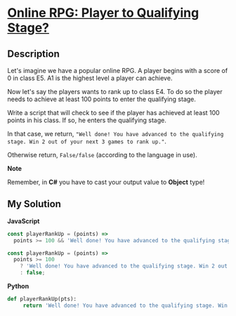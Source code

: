 # [Online RPG: Player to Qualifying Stage?](https://www.codewars.com/kata/55849d76acd73f6cc4000087)

## Description

Let's imagine we have a popular online RPG. A player begins with a score of 0 in class E5. A1 is the highest level a player can achieve.

Now let's say the players wants to rank up to class E4. To do so the player needs to achieve at least 100 points to enter the qualifying stage.

Write a script that will check to see if the player has achieved at least 100 points in his class. If so, he enters the qualifying stage.

In that case, we return, `"Well done! You have advanced to the qualifying stage. Win 2 out of your next 3 games to rank up."`.

Otherwise return, `False/false` (according to the language in use).

**Note**

Remember, in **C#** you have to cast your output value to **Object** type!

## My Solution

**JavaScript**

```js
const playerRankUp = (points) =>
  points >= 100 && 'Well done! You have advanced to the qualifying stage. Win 2 out of your next 3 games to rank up.';
```

```js
const playerRankUp = (points) =>
  points >= 100
    ? 'Well done! You have advanced to the qualifying stage. Win 2 out of your next 3 games to rank up.'
    : false;
```

**Python**

```py
def playerRankUp(pts):
     return 'Well done! You have advanced to the qualifying stage. Win 2 out of your next 3 games to rank up.' if pts >= 100 else False
```
